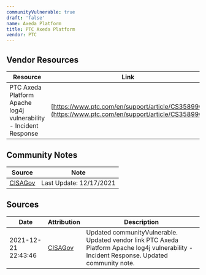 ```yaml
---
communityVulnerable: true
draft: 'false'
name: Axeda Platform
title: PTC Axeda Platform
vendor: PTC
---
```


## Vendor Resources
| Resource | Link |
| --- | --- |
| PTC Axeda Platform Apache log4j vulnerability - Incident Response | [https://www.ptc.com/en/support/article/CS358990](https://www.ptc.com/en/support/article/CS358990) |


## Community Notes
| Source | Note |
| --- | --- |
| [CISAGov](https://raw.githubusercontent.com/cisagov/log4j-affected-db/develop/README.md) | Last Update: 12/17/2021 |

## Sources
| Date | Attribution | Description |
| --- | --- | --- |
| 2021-12-21 22:43:46 | [CISAGov](https://raw.githubusercontent.com/cisagov/log4j-affected-db/develop/README.md) | Updated communityVulnerable. Updated vendor link PTC Axeda Platform Apache log4j vulnerability - Incident Response. Updated community note.  |
